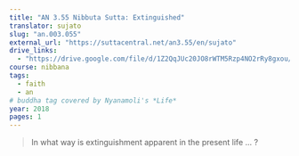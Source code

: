 ```yaml
---
title: "AN 3.55 Nibbuta Sutta: Extinguished"
translator: sujato
slug: "an.003.055"
external_url: "https://suttacentral.net/an3.55/en/sujato"
drive_links:
  - "https://drive.google.com/file/d/1Z2QqJUc20JO8rWTM5Rzp4NO2rRy8gxou/view?usp=drivesdk"
course: nibbana
tags:
  - faith
  - an
# buddha tag covered by Nyanamoli's *Life*
year: 2018
pages: 1
---
```


> In what way is extinguishment apparent in the present life ... ?

<!---->
